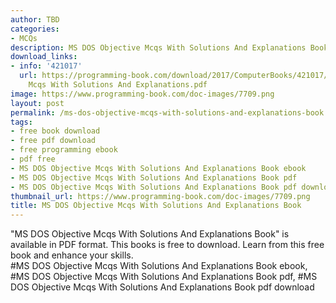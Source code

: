 ```yaml
---
author: TBD
categories:
- MCQs
description: MS DOS Objective Mcqs With Solutions And Explanations Book
download_links:
- info: '421017'
  url: https://programming-book.com/download/2017/ComputerBooks/421017/MS DOS Objective
    Mcqs With Solutions And Explanations.pdf
image: https://www.programming-book.com/doc-images/7709.png
layout: post
permalink: /ms-dos-objective-mcqs-with-solutions-and-explanations-book.html
tags:
- free book download
- free pdf download
- free programming ebook
- pdf free
- MS DOS Objective Mcqs With Solutions And Explanations Book ebook
- MS DOS Objective Mcqs With Solutions And Explanations Book pdf
- MS DOS Objective Mcqs With Solutions And Explanations Book pdf download
thumbnail_url: https://www.programming-book.com/doc-images/7709.png
title: MS DOS Objective Mcqs With Solutions And Explanations Book
---
```


 
<div class="item-desc text-justify">
  "MS DOS Objective Mcqs With Solutions And Explanations Book" is available in PDF format. This books is free to download. Learn from this free book and enhance your skills.
  <br>
  #MS DOS Objective Mcqs With Solutions And Explanations Book ebook, #MS DOS Objective Mcqs With Solutions And Explanations Book pdf, #MS DOS Objective Mcqs With Solutions And Explanations Book pdf download
</div>